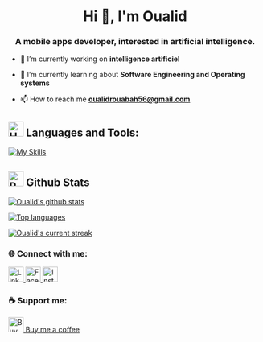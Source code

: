 <h1 align="center">Hi 👋, I'm Oualid</h1>
<h3 align="center">A mobile apps developer, interested in artificial intelligence.</h3>

- 🔭 I’m currently working on **intelligence artificiel**

- 🌱 I’m currently learning about **Software Engineering and Operating systems**

- 📫 How to reach me **oualidrouabah56@gmail.com**

## <img src="https://raw.githubusercontent.com/Tarikul-Islam-Anik/Animated-Fluent-Emojis/master/Emojis/Objects/Hammer%20and%20Wrench.png" alt="Hammer and Wrench" width="30" height="30" /> **Languages and Tools:**  
[![My Skills](https://skillicons.dev/icons?i=flutter,html,css,js,expressjs,nodejs,mongodb,firebase,sqlite,mysql,md,git,github,vscode,postman,androidstudio,pycharm,latex,stackoverflow,c,java,python,dart&perline=13)](#)

## <img src="https://raw.githubusercontent.com/Tarikul-Islam-Anik/Animated-Fluent-Emojis/master/Emojis/Travel%20and%20places/Rocket.png" alt="Rocket" width="30" height="30" /> Github Stats 

 [![Oualid's github stats](https://bad-apple-github-readme.vercel.app/api?username=oualidrouabah&show_icons=true&count_private=true&line_height=20&icon_color=00b3ff&theme=blue-green&title_color=00b3ff)](#)
 
 [![Top languages](https://github-readme-mwendwa.vercel.app/api/top-langs/?username=oualidrouabah&layout=compact&count_private=true&theme=blue-green&title_color=00b3ff)](#)

[![Oualid's current streak](https://streak-stats.demolab.com/?user=oualidrouabah&count_private=true&theme=blue-green&title_color=00b3ff)](#)


<h3 align="left">🌐 Connect with me:</h3>
<p align="left">
  <a href="https://linkedin.com/in/oualid-rouabah" target="_blank">
    <img src="https://skillicons.dev/icons?i=linkedin" alt="LinkedIn" height="30"/>
  </a>
  <a href="https://fb.com/oualid.rouabh" target="_blank">
    <img src="https://skillicons.dev/icons?i=facebook" alt="Facebook" height="30"/>
  </a>
  <a href="https://instagram.com/oualid.rouabh" target="_blank">
    <img src="https://skillicons.dev/icons?i=instagram" alt="Instagram" height="30"/>
  </a>
</p>


<h3 align="left">☕ Support me:</h3>
<p align="left">
  <a href="https://buymeacoffee.com/oualidrouabah" target="_blank">
    <img src="https://skillicons.dev/icons?i=coffee" alt="Buy me a coffee" height="30"/>
  </a>
  <span> <a href="https://buymeacoffee.com/oualidrouabah" target="_blank">Buy me a coffee</a></span>
</p>



